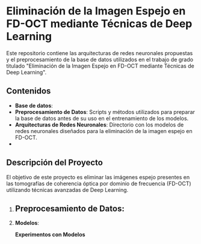 # Eliminación de la Imagen Espejo en FD-OCT mediante Técnicas de Deep Learning

Este repositorio contiene las arquitecturas de redes neuronales propuestas y el preprocesamiento de la base de datos utilizados en el trabajo de grado titulado "Eliminación de la Imagen Espejo en FD-OCT mediante Técnicas de Deep Learning".

## Contenidos
- **Base de datos**:
- **Preprocesamiento de Datos**: Scripts y métodos utilizados para preparar la base de datos antes de su uso en el entrenamiento de los modelos.
- **Arquitecturas de Redes Neuronales**: Directorio con los modelos de redes neuronales diseñados para la eliminación de la imagen espejo en FD-OCT.
- 
## Descripción del Proyecto

El objetivo de este proyecto es eliminar las imágenes espejo presentes en las tomografías de coherencia óptica por dominio de frecuencia (FD-OCT) utilizando técnicas avanzadas de Deep Learning. 

1. **Preprocesamiento de Datos**:
    - 

2. **Modelos**:

     **Experimentos con Modelos**

